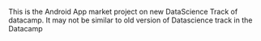 This is the Android App market project on new DataScience Track of datacamp. It may not be similar to old version of Datascience track in the Datacamp